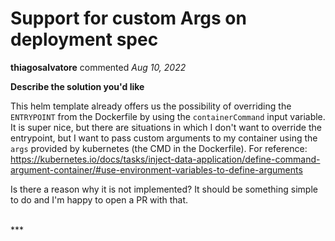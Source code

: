 # Support for custom Args on deployment spec

**thiagosalvatore** commented *Aug 10, 2022*

<!--
Have any questions? Check out the contributing docs at https://gruntwork.notion.site/Gruntwork-Coding-Methodology-02fdcd6e4b004e818553684760bf691e,
or ask in this issue and a Gruntwork core maintainer will be happy to help :)
-->

**Describe the solution you'd like**

This helm template already offers us the possibility of overriding the `ENTRYPOINT` from the Dockerfile by using the `containerCommand` input variable. It is super nice, but there are situations in which I don't want to override the entrypoint, but I want to pass custom arguments to my container using the `args` provided by kubernetes (the CMD in the Dockerfile). For reference: https://kubernetes.io/docs/tasks/inject-data-application/define-command-argument-container/#use-environment-variables-to-define-arguments

Is there a reason why it is not implemented? It should be something simple to do and I'm happy to open a PR with that.

<br />
***


